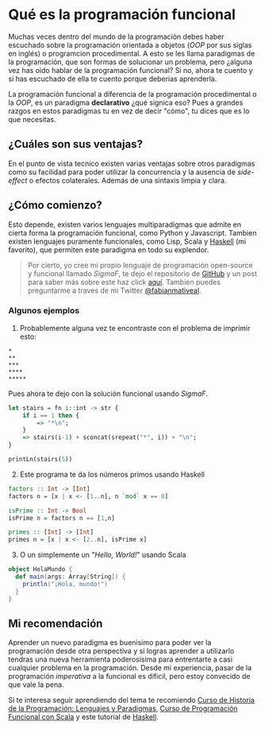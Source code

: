 # Qué es la programación funcional

Muchas veces dentro del mundo de la programación debes haber escuchado sobre la programación orientada a objetos (*OOP* por sus siglas en inglés) o programcion procedimental. A esto se les llama paradigmas de la programación, que son formas de solucionar un problema, pero ¿alguna vez has oido hablar de la programación funcional? Si no, ahora te cuento y si has escuchado de ella te cuento porque deberias aprenderla.

La programación funcional a diferencia de la programación procedimental o la *OOP*, es un paradigma **declarativo** ¿qué signica eso? Pues a grandes razgos en estos paradigmas tu en vez de decir "cómo", tu dices que es lo que necesitas.

## ¿Cuáles son sus ventajas?
En el punto de vista tecnico existen varias ventajas sobre otros paradigmas como su facilidad para poder utilizar la concurrencia y la ausencia de *side-effect* o efectos colaterales. Además de una sintaxis limpia y clara.



## ¿Cómo comienzo?
Esto depende, existen varios lenguajes multiparadigmas que admite en cierta forma la programación funcional, como Python y Javascript. Tambien existen lenguajes puramente funcionales, como Lisp, Scala y [Haskell](http://aprendehaskell.es/main.html) (mi favorito), que permiten este paradigma en todo su explendor.

> Por cierto, yo cree mi propio lenguaje de programación open-source y funcional llamado *SigmaF*, te dejo el repositorio de [GitHub](https://github.com/FabianVegaA/sigmaF) y un post para saber más sobre este haz click [aquí](https://platzi.com/blog/crear-lenguaje-programacion/). Tambien puedes preguntarme a traves de mi Twitter [@fabianmativeal](https://twitter.com/fabianmativeal).


### Algunos ejemplos

1. Probablemente alguna vez te encontraste con el problema de imprimir esto:
```
*
**
***
****
*****
```

Pues ahora te dejo con la solución funcional usando *SigmaF*.
``` Haskell
let stairs = fn i::int -> str {
	if i == 1 then {
		=> "*\n";
	}
	=> stairs(i-1) + sconcat(srepeat("*", i)) + "\n";
}

printLn(stairs(5))
```

2. Este programa te da los números primos usando Haskell
``` Haskell
factors :: Int -> [Int]
factors n = [x | x <- [1..n], n `mod` x == 0]

isPrime :: Int -> Bool
isPrime n = factors n == [1,n]

primes :: [Int] -> [Int]
primes n = [x | x <- [2..n], isPrime x]
```

3. O un simplemente un "*Hello, World!*" usando Scala
``` Scala
object HolaMundo {
  def main(args: Array[String]) {
    println("¡Hola, mundo!")
  }
}
```
## Mi recomendación
Aprender un nuevo paradigma es buenisimo para poder ver la programación desde otra perspectiva y si logras aprender a utilizarlo tendras una nueva herramienta poderosisima para entrentarte a casi cualquier problema en la programación. Desde mi experiencia, pasar de la programación *imperativa* a la funcional es dificil, pero estoy convecido de que vale la pena.

Si te interesa seguir aprendiendo del tema te recomiendo [Curso de Historia de la Programación: Lenguajes y Paradigmas](https://platzi.com/clases/historia-programacion/), [Curso de Programación Funcional con Scala](https://platzi.com/clases/scala/) y este tutorial de [Haskell](http://aprendehaskell.es/main.html).



